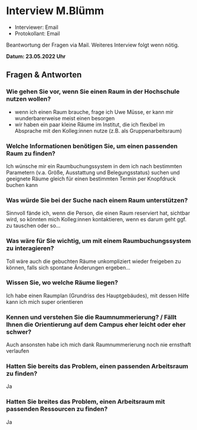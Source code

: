 # Interview M.Blümm

- Interviewer: Email
- Protokollant: Email

Beantwortung der Fragen via Mail. Weiteres Interview folgt wenn nötig.

**Datum: 23.05.2022 Uhr**

## Fragen & Antworten

### Wie gehen Sie vor, wenn Sie einen Raum in der Hochschule nutzen wollen?

- wenn ich einen Raum brauche, frage ich Uwe Müsse, er kann mir wunderbarerweise meist einen besorgen
- wir haben ein paar kleine Räume im Institut, die ich flexibel im Absprache mit den Kolleg:innen nutze (z.B. als Gruppenarbeitsraum)

### Welche Informationen benötigen Sie, um einen passenden Raum zu finden?

Ich wünsche mir ein Raumbuchungssystem in dem ich nach bestimmten Parametern (v.a. Größe, Ausstattung und Belegungsstatus) suchen und geeignete Räume gleich für einen bestimmten Termin per Knopfdruck buchen kann

### Was würde Sie bei der Suche nach einem Raum unterstützen?

Sinnvoll fände ich, wenn die Person, die einen Raum reserviert hat, sichtbar wird, so könnten mich Kolleg:innen kontaktieren, wenn es darum geht ggf. zu tauschen oder so...

### Was wäre für Sie wichtig, um mit einem Raumbuchungssystem zu interagieren?

Toll wäre auch die gebuchten Räume unkompliziert wieder freigeben zu können, falls sich spontane Änderungen ergeben...

### Wissen Sie, wo welche Räume liegen?

Ich habe einen Raumplan (Grundriss des Hauptgebäudes), mit dessen Hilfe kann ich mich super orientieren

### Kennen und verstehen Sie die Raumnummerierung? / Fällt Ihnen die Orientierung auf dem Campus eher leicht oder eher schwer?

Auch ansonsten habe ich mich dank Raumnummerierung noch nie ernsthaft verlaufen

### Hatten Sie bereits das Problem, einen passenden Arbeitsraum zu finden?

Ja

### Hatten Sie breites das Problem, einen Arbeitsraum mit passenden Ressourcen zu finden?

Ja
